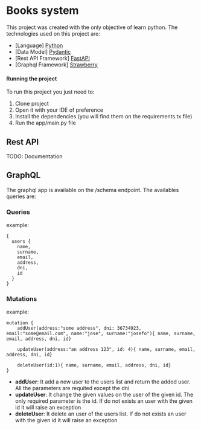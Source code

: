 # Books system

This project was created with the only objective of learn python. The technologies used on this project are:

- [Language] [Python](https://www.python.org/)
- [Data Model] [Pydantic](https://pydantic-docs.helpmanual.io/)
- [Rest API Framework] [FastAPI](https://fastapi.tiangolo.com/)
- [Graphql Framework] [Strawberry](https://strawberry.rocks/docs)

#### Running the project

To run this project you just need to:

1. Clone project
2. Open it with your IDE of preference
3. Install the dependencies (you will find them on the requirements.tx file)
4. Run the app/main.py file

## Rest API
TODO: Documentation

## GraphQL

The graphql app is available on the /schema endpoint. The availables queries are:

### Queries

example:

```
{
  users {
    name,
    surname,
    email,
    address,
    dni,
    id
  }
}
```

### Mutations

example:

```
mutation {
    addUser(address:"some address", dni: 36734923, email:"some@email.com", name:"jose", surname:"josefo"){ name, surname, email, address, dni, id}

    updateUser(address:"an address 123", id: 4){ name, surname, email, address, dni, id}

    deleteUser(id:1){ name, surname, email, address, dni, id}
}
```

- **addUser**: It add a new user to the users list and return the added user. All the parameters are requited except the dni
- **updateUser**: It change the given values on the user of the given id. The only required parameter is the id. If do not exists an user with the given id it will raise an exception
- **deleteUser**: It delete an user of the users list. If do not exists an user with the given id it will raise an exception
